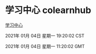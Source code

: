 # 学习中心 colearnhub
[学习中心](http://58.48.55.167:56308/colearnhub/)

2021年 01月 04日 星期一 19:20:02 CST

2021年 01月 04日 星期一 11:20:02 GMT
